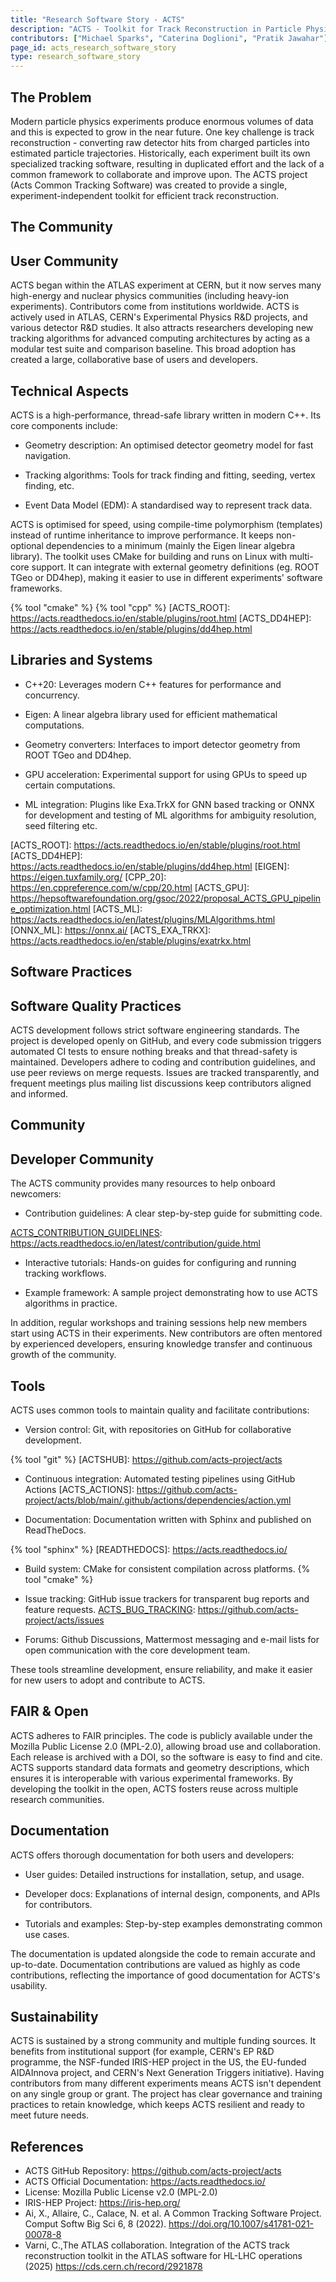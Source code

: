 ```yaml
---
title: "Research Software Story - ACTS"
description: "ACTS - Toolkit for Track Reconstruction in Particle Physics Experiments"
contributors: ["Michael Sparks", "Caterina Doglioni", "Pratik Jawahar"]
page_id: acts_research_software_story
type: research_software_story
---
```


## The Problem

Modern particle physics experiments produce enormous volumes of data and
this is expected to grow in the near future.  One key challenge is track
reconstruction - converting raw detector hits from charged particles into
estimated particle trajectories.  Historically, each experiment built its
own specialized tracking software, resulting in duplicated effort and the
lack of a common framework to collaborate and improve upon.  The ACTS
project (Acts Common Tracking Software) was created to provide a single,
experiment-independent toolkit for efficient track reconstruction.

[MODERN_PARTICLE_PHYS]: https://indico.cern.ch/event/447008/contributions/1953687/attachments/1184942/1717323/ParticlePhysicsFOR_TEACHERS.pdf
[TRACK_RECONSTRUCTION]: https://indico.cern.ch/event/666278/contributions/2830627/attachments/1579364/2495228/2018-01-04-Salzburger-Spatind-Conference.pdf

## The Community
## User Community

ACTS began within the ATLAS experiment at CERN, but it now serves many
high-energy and nuclear physics communities (including heavy-ion
experiments).  Contributors come from institutions worldwide.  ACTS is
actively used in ATLAS, CERN's Experimental Physics R&D projects, and
various detector R&D studies.  It also attracts researchers developing new
tracking algorithms for advanced computing architectures by acting as a
modular test suite and comparison baseline.  This broad adoption has created
a large, collaborative base of users and developers.

[ACTS]: https://acts.readthedocs.io/en/latest/acts_project.html
[ATLAS]: https://atlas.cern/
[ACTS_SPRINGER]: https://link.springer.com/article/10.1007/s41781-021-00078-8
[ACTS_TRACKING]: https://zenodo.org/records/15005414
[CERN]: https://home.cern/about

## Technical Aspects

ACTS is a high-performance, thread-safe library written in modern C++.  Its
core components include:

- Geometry description: An optimised detector geometry model for fast
  navigation.

- Tracking algorithms: Tools for track finding and fitting, seeding, vertex
  finding, etc.

- Event Data Model (EDM): A standardised way to represent track data.

ACTS is optimised for speed, using compile-time polymorphism (templates)
instead of runtime inheritance to improve performance.  It keeps
non-optional dependencies to a minimum (mainly the Eigen linear algebra
library).  The toolkit uses CMake for building and runs on Linux with
multi-core support.  It can integrate with external geometry definitions
(eg.  ROOT TGeo or DD4hep), making it easier to use in different
experiments' software frameworks.

[ACTS_GEOMETRY]: https://acts.readthedocs.io/en/stable/core/geometry/index.html
[ACTS_TRACKING]: https://acts.readthedocs.io/en/stable/tracking.html
[ACTS_EDM]: https://cds.cern.ch/record/2919575
{% tool "cmake" %}
{% tool "cpp" %}
[ACTS_ROOT]: https://acts.readthedocs.io/en/stable/plugins/root.html
[ACTS_DD4HEP]: https://acts.readthedocs.io/en/stable/plugins/dd4hep.html

<!-- TODO: This is an interesting point - having one Python file defining the sequence of algorithms - you mentioned that this enhances reproducibility - it would be good to add a reason e.g. ', which enhances reproducibility because ...' --> 


## Libraries and Systems

- C++20: Leverages modern C++ features for performance and concurrency.

- Eigen: A linear algebra library used for efficient mathematical
  computations.

- Geometry converters: Interfaces to import detector geometry from ROOT TGeo
  and DD4hep.

- GPU acceleration: Experimental support for using GPUs to speed up certain
  computations.

- ML integration: Plugins like Exa.TrkX for GNN based tracking or ONNX for
  development and testing of ML algorithms for ambiguity resolution, seed
  filtering etc.

[ACTS_ROOT]: https://acts.readthedocs.io/en/stable/plugins/root.html <!-- dupe from above -->
[ACTS_DD4HEP]: https://acts.readthedocs.io/en/stable/plugins/dd4hep.html <!-- dupe from above -->
[EIGEN]: https://eigen.tuxfamily.org/
[CPP_20]: https://en.cppreference.com/w/cpp/20.html
[ACTS_GPU]: https://hepsoftwarefoundation.org/gsoc/2022/proposal_ACTS_GPU_pipeline_optimization.html
[ACTS_ML]: https://acts.readthedocs.io/en/latest/plugins/MLAlgorithms.html
[ONNX_ML]: https://onnx.ai/
[ACTS_EXA_TRKX]: https://acts.readthedocs.io/en/stable/plugins/exatrkx.html

<!-- TODO: Up to now a lot of external systems and tools have been mentioned - it would be really good for these to be linked e.g. the Eigen library, geometry converters mentioned and the ML plugins -->

<!-- TODO: Up to now a lot of external systems and tools have been mentioned - it would be really good for these to be linked e.g. the Eigen library, geometry converters mentioned and the ML plugins -->

## Software Practices
## Software Quality Practices

<!-- TODO: Wondering if we should change the name of this section to Software Quality Practices - but does that mean the other sections have nothing to do with quality - in which case - might be better to leave it as Software practices as it's more flexible - any thoughts about this @sparkslabs --> 

ACTS development follows strict software engineering standards.  The project
is developed openly on GitHub, and every code submission triggers automated
CI tests to ensure nothing breaks and that thread-safety is maintained. 
Developers adhere to coding and contribution guidelines, and use peer
reviews on merge requests.  Issues are tracked transparently, and frequent
meetings plus mailing list discussions keep contributors aligned and
informed.

[ACTS_CODING_GUIDELINES]: https://acts.readthedocs.io/en/stable/codeguide.html
[ACTS_CONTRIBUTION_GUIDELINES]: https://acts.readthedocs.io/en/latest/contribution/guide.html
[ACTS_BUG_TRACKING]: https://github.com/acts-project/acts/issues
[ACTS_MEETINGS]: https://indico.cern.ch/category/7968/

<!-- TODO: This information is the crux of this Research Software Story - it really needs links - linking to the software engineering standards that are used, link to the GitHub (if it's public), are there links to the automated CI tests, the coding and contribution guidelines are they accessible etc -->

## Community
## Developer Community

The ACTS community provides many resources to help onboard newcomers:

- Contribution guidelines: A clear step-by-step guide for submitting code.

[ACTS_CONTRIBUTION_GUIDELINES]: https://acts.readthedocs.io/en/latest/contribution/guide.html <!-- DUPL -->

- Interactive tutorials: Hands-on guides for configuring and running
  tracking workflows.

[INTERACTIVE_TUTORIALS]: https://atlassoftwaredocs.web.cern.ch/internal-links/tracking-tutorial/
  
<!-- references in presentations --> 

- Example framework: A sample project demonstrating how to use ACTS
  algorithms in practice.

[ACTS_EXAMPLES]: https://github.com/acts-project/acts/tree/main/Examples

In addition, regular workshops and training sessions help new members start
using ACTS in their experiments.  New contributors are often mentored by
experienced developers, ensuring knowledge transfer and continuous growth of
the community.

[ACTS_WORKSHOP_24]: https://indico.cern.ch/event/1397634/
[ACTS_SESSIONS]: https://indico.cern.ch/category/7968/

<!-- TODO: I think links to the contribution guidelines, interactive tutorials and example framework would make this section richer. Also feel free to update the Community title in these software stories and I can update the template to follow. -->

## Tools

ACTS uses common tools to maintain quality and facilitate contributions:

- Version control: Git, with repositories on GitHub for collaborative
  development.

{% tool "git" %}
[ACTSHUB]: https://github.com/acts-project/acts

- Continuous integration: Automated testing pipelines using GitHub Actions
[ACTS_ACTIONS]: https://github.com/acts-project/acts/blob/main/.github/actions/dependencies/action.yml

- Documentation: Documentation written with Sphinx and published on
  ReadTheDocs.

{% tool "sphinx" %}
[READTHEDOCS]: https://acts.readthedocs.io/

- Build system: CMake for consistent compilation across platforms.
{% tool "cmake" %}

- Issue tracking: GitHub issue trackers for transparent bug reports and
  feature requests.
[ACTS_BUG_TRACKING]: https://github.com/acts-project/acts/issues

- Forums: Github Discussions, Mattermost messaging and e-mail lists for open
  communication with the core development team.

  [ACTS_DISCUSSIONS]: https://github.com/acts-project/acts/discussions

[MATTERMOST]: https://mattermost.com/

These tools streamline development, ensure reliability, and make it easier
for new users to adopt and contribute to ACTS.

<!-- TODO: This is just a comment - and perhaps something we need to bring up with the ETT folk - lots of tools are mentioned here - and it's unfortunate that we can't use the {% tool "" %} syntax to create tool tips - perhaps this is something we need to ask Bert - i.e. can we do this on arbitrary sections or is it special magic just for the task pages. --> 

## FAIR & Open

ACTS adheres to FAIR principles.  The code is publicly available under the
Mozilla Public License 2.0 (MPL-2.0), allowing broad use and collaboration. 
Each release is archived with a DOI, so the software is easy to find and
cite.  ACTS supports standard data formats and geometry descriptions, which
ensures it is interoperable with various experimental frameworks.  By
developing the toolkit in the open, ACTS fosters reuse across multiple
research communities.

<!-- TODO: Is it worth having a bullet list for FAIR, a separate Open statement would be needed. --> 

<!-- TODO: This is fine as is - just a suggestion that we might better with a bullet list

ACTS adheres to the FAIR principles:

Finable - The code is publicly available ....
Accessible - ....
Interoperable - ....
Reusable - ....

-->

<!-- TODO: Detailing out in bullets how the project adheres / promotes FAIR software practices would be good so make the bullet list

Findable
Accessible
Interoperable
Reusable
Open source is a category or consideration by itself as something can be FAIR but not Open - the other categories - citable, transparent and community support may fit better under the FAIR headings.

See https://www.nature.com/articles/s41597-022-01710-x - although I don't think we need to start talking about compliance levels - i.e. this is F2 and F1.2 - just if something matches we can put it under that Findable bullet. -->

<!--
ACTS adheres to the FAIR principles:
* Findable: ACTS is openly hosted on GitHub with clear versioning, and releases are archived and assigned DOIs for academic referencing.
* Accessible – Licensed under the Mozilla Public License 2.0, facilitating open access and wide adoption by diverse particle physics experiments.
* Interoperable – Designed to integrate seamlessly with standard detector geometry frameworks (ROOT TGeo, DD4hep) and common data formats used in high-energy physics.
* Reusable – ACTS provides modular, documented, and tested components, enabling reuse and easy adaptation across multiple research projects and experiments.

ACTS’s open development practices encourage transparent collaboration, promoting shared improvements across the particle physics community.





-->

## Documentation

ACTS offers thorough documentation for both users and developers:

- User guides: Detailed instructions for installation, setup, and usage.

- Developer docs: Explanations of internal design, components, and APIs for
  contributors.

- Tutorials and examples: Step-by-step examples demonstrating common use
  cases.

The documentation is updated alongside the code to remain accurate and
up-to-date.  Documentation contributions are valued as highly as code
contributions, reflecting the importance of good documentation for ACTS's
usability.

[ACTS_GETTING_STARTED]: https://acts.readthedocs.io/en/latest/getting_started.html
[ACTS_INTERNALS]: https://indico.cern.ch/event/849307/contributions/3569086/attachments/1935012/3206368/Concepts__design_and_Implementation_of_the_A_Common_Tracking_Software__Acts__project.pdf
[ACTS_CONTRIBUTING]: https://github.com/acts-project/acts/blob/main/CONTRIBUTING.rst

<!-- TODO: Links here to the different docs would be great.

TODO: Also - something intriguing is said here - 'Documentation contributions are values as highly as code contributions, ...' <-- is there any concrete evidence of this - e.g. it said somewhere or does it come out is some type of project behaviour / credit / recognition process.
-->

## Sustainability

ACTS is sustained by a strong community and multiple funding sources.  It
benefits from institutional support (for example, CERN's EP R&D programme,
the NSF-funded IRIS-HEP project in the US, the EU-funded AIDAInnova project,
and CERN's Next Generation Triggers initiative).  Having contributors from
many different experiments means ACTS isn't dependent on any single group or
grant.  The project has clear governance and training practices to retain
knowledge, which keeps ACTS resilient and ready to meet future needs.

[CERN_EP_RD]: https://ep-dep.web.cern.ch/node/7537
[IRIS_HEP]: https://iris-hep.org/
[AIDA_INNOVA]: https://aidainnova.web.cern.ch/
[NEXTGEN_TRIGGERS]: https://nextgentriggers.web.cern.ch/
[ACTS_GOVERNANCE]: https://indico.cern.ch/event/1295479/contributions/5623605/


<!-- TODO: If the funding initiatives and CERNS EP R&D programme could have links - that would be great. --> 

<!-- TODO: I am just wondering about the timelessness of these comments on sustainability - a lot of the rest of the article is pretty timeless - especially if it links out to relevant parts of the project, RSQKit and other resources (and we will get to know about broken links when the linkchecker is fully up and running) - but things around sustainability might change so I am wondering if it's worth putting in a status date here - e.g.
"This is the situation as of July 2025 and funding and sustainability can and does change and this is here as a note on being open about challenges and not the ultimate source of information for the project/tool" <-- or something like that. --> 

<!-- TODO: I know there is a general point on links - and having a link to the OTP system would be great - as part of EVERSE in WP5 is around recognition and reward and this is an interesting point. Also really like the fact that you have added a sustainability challenge here and possible mitigations - it's closer to the reality for many research software products/projects. -->

## References

- ACTS GitHub Repository: <https://github.com/acts-project/acts>
- ACTS Official Documentation: <https://acts.readthedocs.io/>
- License: Mozilla Public License v2.0 (MPL-2.0)
- IRIS-HEP Project: <https://iris-hep.org/>
- Ai, X., Allaire, C., Calace, N.  et al.  A Common Tracking Software
  Project.  Comput Softw Big Sci 6, 8 (2022). 
  <https://doi.org/10.1007/s41781-021-00078-8>
- Varni, C.,The ATLAS collaboration.  Integration of the ACTS track
  reconstruction toolkit in the ATLAS software for HL-LHC operations (2025)
  <https://cds.cern.ch/record/2921878>

